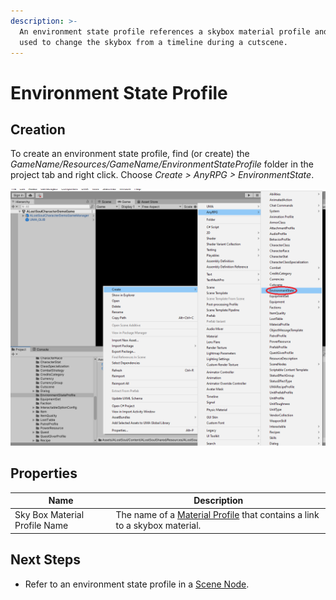 ```yaml
---
description: >-
  An environment state profile references a skybox material profile and can be
  used to change the skybox from a timeline during a cutscene.
---
```


# Environment State Profile

## Creation

To create an environment state profile, find (or create) the _GameName/Resources/GameName/EnvironmentStateProfile_ folder in the project tab and right click.  Choose _Create > AnyRPG > EnvironmentState_.

![](<../.gitbook/assets/image (129) (1).png>)

## Properties

| Name                          | Description                                                                                      |
| ----------------------------- | ------------------------------------------------------------------------------------------------ |
| Sky Box Material Profile Name | The name of a [Material Profile](material-profile.md) that contains a link to a skybox material. |

## Next Steps

* Refer to an environment state profile in a [Scene Node](scene-node.md).
